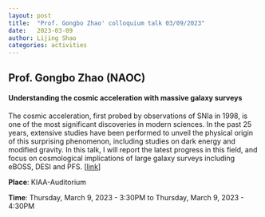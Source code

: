 ```yaml
---
layout: post
title:  "Prof. Gongbo Zhao' colloquium talk 03/09/2023"
date:   2023-03-09
author: Lijing Shao
categories: activities
---
```


## Prof. Gongbo Zhao (NAOC)

#### Understanding the cosmic acceleration with massive galaxy surveys

The cosmic acceleration, first probed by observations of SNIa in 1998, is one of the most significant discoveries in modern sciences. In the past 25 years, extensive studies have been performed to unveil the physical origin of this surprising phenomenon, including studies on dark energy and modified gravity. In this talk, I will report the latest progress in this field, and focus on cosmological implications of large galaxy surveys including eBOSS, DESI and PFS.
[[link](http://kiaa.pku.edu.cn/info/1024/8726.htm)]

**Place**: KIAA-Auditorium

**Time**: Thursday, March 9, 2023 - 3:30PM to Thursday, March 9, 2023 - 4:30PM
